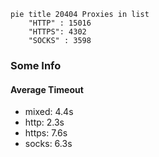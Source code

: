 
```mermaid
pie title 20404 Proxies in list
    "HTTP" : 15016
    "HTTPS": 4302
    "SOCKS" : 3598
```

### Some Info
#### Average Timeout

- mixed: 4.4s
- http: 2.3s
- https: 7.6s
- socks: 6.3s
